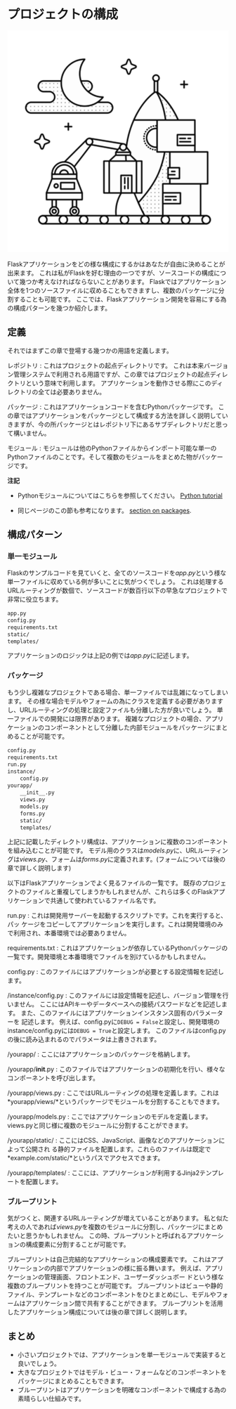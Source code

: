 # プロジェクトの構成

![プロジェクトの構成](images/organizing.png)

Flaskアプリケーションをどの様な構成にするかはあなたが自由に決めることが出来ます。
これは私がFlaskを好む理由の一つですが、ソースコードの構成について幾つか考えなければならないことがあります。
Flaskではアプリケーション全体を1つのソースファイルに収めることもできますし、複数のパッケージに分割することも可能です。
ここでは、Flaskアプリケーション開発を容易にする為の構成パターンを幾つか紹介します。

## 定義

それではまずこの章で登場する幾つかの用語を定義します。

レポジトリ
:   これはプロジェクトの起点ディレクトリです。
これは本来バージョン管理システムで利用される用語ですが、この章ではプロジェクトの起点ディレクトリという意味で利用します。
アプリケーションを動作させる際にこのディレクトリの全ては必要ありません。

パッケージ
:   これはアプリケーションコードを含むPythonパッケージです。
この章ではアプリケーションをパッケージとして構成する方法を詳しく説明していきますが、今の所パッケージとはレポジトリ下にあるサブディレクトリだと思って構いません。

モジュール
:   モジュールは他のPythonファイルからインポート可能な単一のPythonファイルのことです。そして複数のモジュールをまとめた物がパッケージです。

**注記**

- Pythonモジュールについてはこちらを参照してください。
  [Python tutorial](http://docs.python.org/2/tutorial/modules.html)

- 同じページのこの節も参考になります。
  [section on packages](http://docs.python.org/2/tutorial/modules.html#packages).

## 構成パターン

### 単一モジュール
Flaskのサンプルコードを見ていくと、全てのソースコードを*app.py*という様な単一ファイルに収めている例が多いことに気がつくでしょう。
これは処理するURLルーティングが数個で、ソースコードが数百行以下の早急なプロジェクトで非常に役立ちます。

~~~
app.py
config.py
requirements.txt
static/
templates/
~~~

アプリケーションのロジックは上記の例では*app.py*に記述します。

### パッケージ
もう少し複雑なプロジェクトである場合、単一ファイルでは乱雑になってしまいます。
その様な場合モデルやフォームの為にクラスを定義する必要がありますし、URLルーティングの処理と設定ファイルも分離した方が良いでしょう。
単一ファイルでの開発には限界があります。
複雑なプロジェクトの場合、アプリケーションのコンポーネントとして分離した内部モジュールをパッケージにまとめることが可能です。

~~~
config.py
requirements.txt
run.py
instance/
    config.py
yourapp/
    __init__.py
    views.py
    models.py
    forms.py
    static/
    templates/
~~~

上記に記載したディレクトリ構成は、アプリケーションに複数のコンポーネントを組み込むことが可能です。
モデル用のクラスは*models.py*に、URLルーティングは*views.py*、フォームは*forms.py*に定義されます。(フォームについては後の章で詳しく説明します)

以下はFlaskアプリケーションでよく見るファイルの一覧です。
既存のプロジェクトのファイルと重複してしまうかもしれませんが、これらは多くのFlaskアプリケーションで共通して使われているファイル名です。

run.py
:   これは開発用サーバーを起動するスクリプトです。これを実行すると、パッ
    ケージをコピーしてアプリケーションを実行します。これは開発環境のみ
    で利用され、本番環境では必要ありません。

requirements.txt
:   これはアプリケーションが依存しているPythonパッケージの一覧です。開発環境と本番環境でファイルを別けているかもしれません。

config.py
:   このファイルにはアプリケーションが必要とする設定情報を記述します。

/instance/config.py
:   このファイルには設定情報を記述し、バージョン管理を行いません。
ここにはAPIキーやデータベースへの接続パスワードなどを記述します。
また、このファイルにはアプリケーションインスタンス固有のパラメーターを
記述します。
例えば、config.pyに`DEBUG = False`と設定し、開発環境のinstance/config.pyには`DEBUG = True`と設定します。
このファイルはconfig.pyの後に読み込まれるのでパラメータは上書きされます。

/yourapp/
:   ここにはアプリケーションのパッケージを格納します。

/yourapp/__init__.py
:   このファイルではアプリケーションの初期化を行い、様々なコンポーネントを呼び出します。

/yourapp/views.py
:    ここではURLルーティングの処理を定義します。これは*yourapp/views/*というパッケージでモジュールを分割することもできます。

/yourapp/models.py
:   ここではアプリケーションのモデルを定義します。views.pyと同じ様に複数のモジュールに分割することができます。

/yourapp/static/
:   ここにはCSS、JavaScript、画像などのアプリケーションによって公開され
る静的ファイルを配置します。これらのファイルは既定で*example.com/static/*というパスでアクセスできます。

/yourapp/templates/
:   ここには、アプリケーションが利用するJinja2テンプレートを配置します。

### ブループリント
気がつくと、関連するURLルーティングが増えていることがあります。
私と似た考えの人であれば*views.py*を複数のモジュールに分割し、パッケージにまとめたいと思うかもしれません。
この時、ブループリントと呼ばれるアプリケーションの構成要素に分割することが可能です。

ブループリントは自己完結的なアプリケーションの構成要素です。
これはアプリケーションの内部でアプリケーションの様に振る舞います。
例えば、アプリケーションの管理画面、フロントエンド、ユーザーダッシュボー
ドという様な複数のブループリントを持つことが可能です。
ブループリントはビューや静的ファイル、テンプレートなどのコンポーネントをひとまとめにし、モデルやフォームはアプリケーション間で共有することができます。
ブループリントを活用したアプリケーション構成については後の章で詳しく説明します。

## まとめ
- 小さいプロジェクトでは、アプリケーションを単一モジュールで実装すると良いでしょう。
- 大きなプロジェクトではモデル・ビュー・フォームなどのコンポーネントをパッケージにまとめることもできます。
- ブループリントはアプリケーションを明確なコンポーネントで構成する為の素晴らしい仕組みです。


